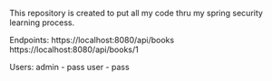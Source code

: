 This repository is created to put all my code thru my spring security learning process.

Endpoints: 
https://localhost:8080/api/books
https://localhost:8080/api/books/1

Users: 
admin - pass
user - pass
